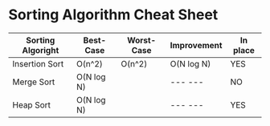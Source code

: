 # Sorting Algorithm Cheat Sheet

| Sorting Algoright    |   Best-Case   |  Worst-Case    |   Improvement  |  In place    | 
| -------------        | ------------- | -------------  |  ------------- | -------------| 
| Insertion Sort       | O(n^2)        |    O(n^2)      |  O(N log N)    |     YES      | 
| Merge Sort           | O(N log N)    |                |  ---   ---     |     NO       | 
| Heap  Sort           | O(N log N)    |                |  ---   ---     |     YES      |

